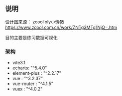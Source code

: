 ## 说明
设计图来源：
zcool xly小懒猪
https://www.zcool.com.cn/work/ZNTg3MTg1NjQ=.htm

目的主要是练习数据可视化

### 架构
- vite3.1 
- echarts: "^5.4.0"
- element-plus : "^2.2.17"
- vue : "^3.2.37"
- vue-router : "^4.1.5"
- vuex : "^4.0.2"
## 
